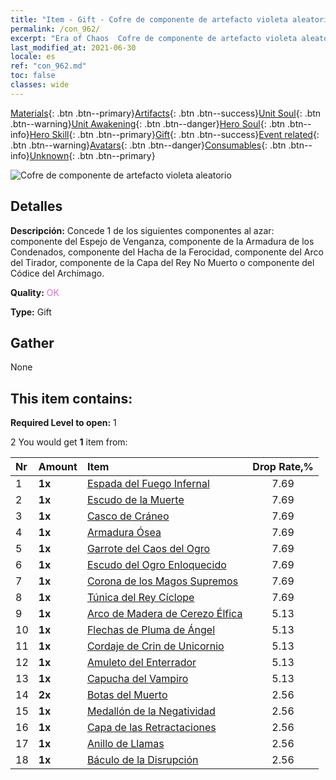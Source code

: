```yaml
---
title: "Item - Gift - Cofre de componente de artefacto violeta aleatorio"
permalink: /con_962/
excerpt: "Era of Chaos  Cofre de componente de artefacto violeta aleatorio"
last_modified_at: 2021-06-30
locale: es
ref: "con_962.md"
toc: false
classes: wide
---
```

 [Materials](/ItemsES/){: .btn .btn--primary}[Artifacts](/ItemsES/Artifacts/){: .btn .btn--success}[Unit Soul](/ItemsES/UnitSoul/){: .btn .btn--warning}[Unit Awakening](/ItemsES/UnitAwakening/){: .btn .btn--danger}[Hero Soul](/ItemsES/HeroSoul/){: .btn .btn--info}[Hero Skill](/ItemsES/HeroSkill/){: .btn .btn--primary}[Gift](/ItemsES/Gift/){: .btn .btn--success}[Event related](/ItemsES/Events/){: .btn .btn--warning}[Avatars](/ItemsES/Avatars/){: .btn .btn--danger}[Consumables](/ItemsES/Consumables/){: .btn .btn--info}[Unknown](/ItemsES/Unknown/){: .btn .btn--primary}

 ![Cofre de componente de artefacto violeta aleatorio](/images/t/i_907046.png)

## Detalles
 **Descripción:** Concede 1 de los siguientes componentes al azar: componente del Espejo de Venganza, componente de la Armadura de los Condenados, componente del Hacha de la Ferocidad, componente del Arco del Tirador, componente de la Capa del Rey No Muerto o componente del Códice del Archimago.

 **Quality:** <span style="color: #DA70D6">OK</span>

 **Type:** Gift

## Gather

  None

## This item contains:

 **Required Level to open:** 1

 2 You would get **1** item  from:

  | Nr | Amount |     Item    | Drop Rate,% |
  |:---|:-------|:------------|:---------:|
  | 1 |  **1x** | [Espada del Fuego Infernal](/ItemsES/art_121/) | 7.69 | 
  | 2 |  **1x** | [Escudo de la Muerte](/ItemsES/art_122/) | 7.69 | 
  | 3 |  **1x** | [Casco de Cráneo](/ItemsES/art_123/) | 7.69 | 
  | 4 |  **1x** | [Armadura Ósea](/ItemsES/art_124/) | 7.69 | 
  | 5 |  **1x** | [Garrote del Caos del Ogro](/ItemsES/art_125/) | 7.69 | 
  | 6 |  **1x** | [Escudo del Ogro Enloquecido](/ItemsES/art_126/) | 7.69 | 
  | 7 |  **1x** | [Corona de los Magos Supremos](/ItemsES/art_127/) | 7.69 | 
  | 8 |  **1x** | [Túnica del Rey Cíclope](/ItemsES/art_128/) | 7.69 | 
  | 9 |  **1x** | [Arco de Madera de Cerezo Élfica](/ItemsES/art_103/) | 5.13 | 
  | 10 |  **1x** | [Flechas de Pluma de Ángel](/ItemsES/art_104/) | 5.13 | 
  | 11 |  **1x** | [Cordaje de Crin de Unicornio](/ItemsES/art_105/) | 5.13 | 
  | 12 |  **1x** | [Amuleto del Enterrador](/ItemsES/art_129/) | 5.13 | 
  | 13 |  **1x** | [Capucha del Vampiro](/ItemsES/art_130/) | 5.13 | 
  | 14 |  **2x** | [Botas del Muerto](/ItemsES/art_131/) | 2.56 | 
  | 15 |  **1x** | [Medallón de la Negatividad](/ItemsES/art_136/) | 2.56 | 
  | 16 |  **1x** | [Capa de las Retractaciones](/ItemsES/art_137/) | 2.56 | 
  | 17 |  **1x** | [Anillo de Llamas](/ItemsES/art_138/) | 2.56 | 
  | 18 |  **1x** | [Báculo de la Disrupción](/ItemsES/art_139/) | 2.56 | 
